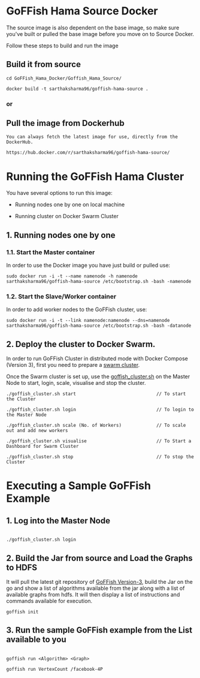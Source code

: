 # GoFFish Hama Source Docker

The source image is also dependent on the base image, so make sure you've built or pulled the base image before you move on to Source Docker. 

Follow these steps to build and run the image

## Build it from source
 
    cd GoFFish_Hama_Docker/Goffish_Hama_Source/
    
    docker build -t sarthaksharma96/goffish-hama-source .
   
### or

## Pull the image from Dockerhub
    
    You can always fetch the latest image for use, directly from the DockerHub.
    
    https://hub.docker.com/r/sarthaksharma96/goffish-hama-source/




# Running the GoFFish Hama Cluster

You have several options to run this image:
- Running nodes one by one on local machine

- Running cluster on Docker Swarm Cluster

## 1. Running nodes one by one
### 1.1. Start the Master container

In order to use the Docker image you have just build or pulled use:

```
sudo docker run -i -t --name namenode -h namenode sarthaksharma96/goffish-hama-source /etc/bootstrap.sh -bash -namenode
```

### 1.2. Start the Slave/Worker container

In order to add worker nodes to the GoFFish cluster, use:

```
sudo docker run -i -t --link namenode:namenode --dns=namenode sarthaksharma96/goffish-hama-source /etc/bootstrap.sh -bash -datanode
```

## 2. Deploy the cluster to Docker Swarm.
In order to run GoFFish Cluster in distributed mode with Docker Compose (Version 3), first you need to prepare a [swarm cluster](https://docs.docker.com/engine/swarm/swarm-tutorial/create-swarm/).

Once the Swarm cluster is set up, use the [goffish_cluster.sh](https://github.com/sarthaksharma/GoFFish_Hama_Docker/blob/master/Goffish_Hama_Source/goffish_cluster.sh) on the Master Node to start, login, scale, visualise and stop the cluster.

```
./goffish_cluster.sh start                              // To start the Cluster

./goffish_cluster.sh login                              // To login to the Master Node

./goffish_cluster.sh scale (No. of Workers)             // To scale out and add new workers

./goffish_cluster.sh visualise                          // To Start a Dashboard for Swarm Cluster

./goffish_cluster.sh stop                               // To stop the Cluster

```


# Executing a Sample GoFFish Example
## 1. Log into the Master Node
```

./goffish_cluster.sh login

```

## 2. Build the Jar from source and Load the Graphs to HDFS
It will pull the latest git repository of [GoFFish Version-3](https://github.com/dream-lab/goffish_v3), build the Jar on the go and show a list of algorithms available from the jar along with a list of available graphs from hdfs.
It will then display a list of instructions and commands available for execution.

```
goffish init

```
## 3. Run the sample GoFFish example from the List available to you
```

goffish run <Algorithm> <Graph>

goffish run VertexCount /facebook-4P

```
